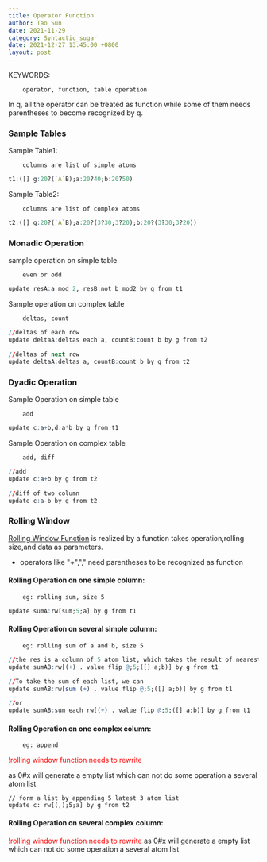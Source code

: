 ```yaml
---
title: Operator Function
author: Tao Sun
date: 2021-11-29
category: Syntactic_sugar
date: 2021-12-27 13:45:00 +0800
layout: post
---
```


KEYWORDS:

        operator, function, table operation

In q, all the operator can be treated as function while some of them needs parentheses to become recognized by q.
### Sample Tables
Sample Table1: 
        
        columns are list of simple atoms
```q
t1:([] g:20?(`A`B);a:20?40;b:20?50)
```
Sample Table2: 

        columns are list of complex atoms
```q
t2:([] g:20?(`A`B);a:20?(3?30;3?20);b:20?(3?30;3?20))
```
### Monadic Operation
sample operation on simple table
        
        even or odd
```q
update resA:a mod 2, resB:not b mod2 by g from t1
```


Sample operation on complex table

        deltas, count

```q
//deltas of each row
update deltaA:deltas each a, countB:count b by g from t2

//deltas of next row
update deltaA:deltas a, countB:count b by g from t2
```

### Dyadic Operation
Sample Operation on simple table
        
        add

```q
update c:a+b,d:a*b by g from t1
```

Sample Operation on complex table

        add, diff 

```q
//add 
update c:a+b by g from t2

//diff of two column 
update c:a-b by g from t2
```

### Rolling Window

[Rolling Window Function](https://shawntao1011.github.io/kdb-q/algorithm/2021-11-29-RollingWindow.html) is realized by a function takes operation,rolling size,and data as parameters.

- operators like "+","," need parentheses to be recognized as function

#### Rolling Operation on one simple column:
        eg: rolling sum, size 5
```q
update sumA:rw[sum;5;a] by g from t1
```

#### Rolling Operation on several simple column:
        eg: rolling sum of a and b, size 5
```q
//the res is a column of 5 atom list, which takes the result of nearest 5 a+b
update sumAB:rw[(+) . value flip @;5;([] a;b)] by g from t1

//To take the sum of each list, we can
update sumAB:rw[sum (+) . value flip @;5;([] a;b)] by g from t1

//or 
update sumAB:sum each rw[(+) . value flip @;5;([] a;b)] by g from t1
```

#### Rolling Operation on one complex column:
        eg: append
<font color=red>!rolling window function needs to rewrite</font> 

as 0#x will generate a empty list which can not do some operation a several atom list
```
// form a list by appending 5 latest 3 atom list
update c: rw[(,);5;a] by g from t2
```
#### Rolling Operation on several complex column:
<font color=red>!rolling window function needs to rewrite</font> 
as 0#x will generate a empty list which can not do some operation a several atom list
